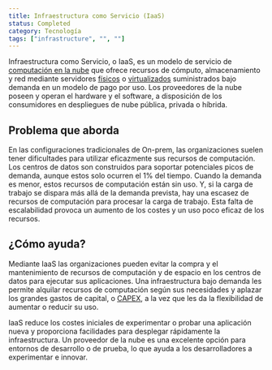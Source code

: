 ```yaml
---
title: Infraestructura como Servicio (IaaS)
status: Completed
category: Tecnología
tags: ["infrastructure", "", ""]
---
```


Infraestructura como Servicio, o IaaS, es un modelo de servicio de [computación en la nube](/es/cloud_computing/) que
ofrece recursos de cómputo, almacenamiento y red mediante servidores [físicos](/es/bare_metal_machine/) o [virtualizados](/es/virtualization/)
suministrados bajo demanda en un modelo de pago por uso.
Los proveedores de la nube poseen y operan el hardware y el software,
a disposición de los consumidores en despliegues de nube pública, privada o híbrida.

## Problema que aborda

En las configuraciones tradicionales de On-prem, las organizaciones suelen tener dificultades para utilizar eficazmente sus recursos de computación.
Los centros de datos son construidos para soportar potenciales picos de demanda, aunque estos solo ocurren el 1% del tiempo.
Cuando la demanda es menor, estos recursos de computación están sin uso.
Y, si la carga de trabajo se dispara más allá de la demanda prevista,
hay una escasez de recursos de computación para procesar la carga de trabajo.
Esta falta de escalabilidad provoca un aumento de los costes y un uso poco eficaz de los recursos.

## ¿Cómo ayuda?

Mediante IaaS las organizaciones pueden evitar la compra y el mantenimiento de recursos de computación y de espacio en los centros de datos para ejecutar sus aplicaciones.
Una infraestructura bajo demanda les permite alquilar recursos de computación según sus necesidades y
aplazar los grandes gastos de capital, o [CAPEX](https://es.wikipedia.org/wiki/Capex),
a la vez que les da la flexibilidad de aumentar o reducir su uso.

IaaS reduce los costes iniciales de experimentar o probar una aplicación nueva y
proporciona facilidades para desplegar rápidamente la infraestructura.
Un proveedor de la nube es una excelente opción para entornos de desarrollo o de prueba,
lo que ayuda a los desarrolladores a experimentar e innovar.
